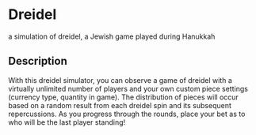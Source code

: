 # Dreidel
a simulation of dreidel, a Jewish game played during Hanukkah

## Description
With this dreidel simulator, you can observe a game of dreidel with a virtually unlimited number of players
and your own custom piece settings (currency type, quantity in game). The distribution of pieces will occur
based on a random result from each dreidel spin and its subsequent repercussions. As you progress
through the rounds, place your bet as to who will be the last player standing!
